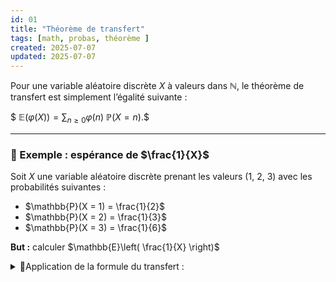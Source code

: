 ```yaml
---
id: 01
title: "Théorème de transfert"
tags: [math, probas, théorème ]
created: 2025-07-07
updated: 2025-07-07
---
```



Pour une variable aléatoire discrète $X$ à valeurs dans $\mathbb{N}$, le théorème de transfert est simplement l’égalité suivante :

$$\
\mathbb{E}(\varphi(X)) = \sum_{n \geq 0} \varphi(n) \ \mathbb{P}(X = n).
\$$

---
### 🎲 Exemple : espérance de $\frac{1}{X}$

Soit $X$ une variable aléatoire discrète prenant les valeurs \(1, 2, 3\) avec les probabilités suivantes :

- $\mathbb{P}(X = 1) = \frac{1}{2}$
- $\mathbb{P}(X = 2) = \frac{1}{3}$
- $\mathbb{P}(X = 3) = \frac{1}{6}$

**But :** calculer $\mathbb{E}\left( \frac{1}{X} \right)$

<details>
<summary>📐Application de la formule du transfert :</summary>

$$
\mathbb{E}\left( \frac{1}{X} \right) = \sum_{n=1}^{3} \frac{1}{n} \cdot \mathbb{P}(X = n)
= 1 \cdot \frac{1}{2} + \frac{1}{2} \cdot \frac{1}{3} + \frac{1}{3} \cdot \frac{1}{6}
= \frac{1}{2} + \frac{1}{6} + \frac{1}{18}
= \frac{13}{18}
$$
</details>